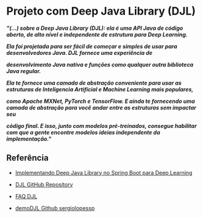 # Projeto com Deep Java Library (DJL)

***"(...) sobre a Deep Java Library (DJL): ela é uma API Java de código aberto, de alto nível e independente de estrutura para Deep Learning.*** 

***Ela foi projetada para ser fácil de começar e simples de usar para desenvolvedores Java. DJL fornece uma experiência de***

***desenvolvimento Java nativa e funções como qualquer outra biblioteca Java regular.***

***Ela te fornece uma camada de abstração conveniente para usar as estruturas de Inteligencia Artificial e Machine Learning mais populares,*** 

***como Apache MXNet, PyTorch e TensorFlow. E ainda te fornecendo uma camada de abstração para você andar entre as estruturas sem impactar seu*** 

***código final. E isso, junto com modelos pré-treinados, consegue habilitar com que a gente encontre modelos ideias independente da implementação."***

## Referência

  - [Implementando Deep Java Library no Spring Boot para Deep Learning](https://deviniciative.wordpress.com/2021/02/19/implementando-deep-java-library-no-spring-boot-para-deep-learning/)
    
  - [DJL GitHub Repository](https://github.com/awslabs/djl/)
    
  - [FAQ DJL](https://github.com/awslabs/djl/blob/master/docs/faq.md)

  - [demoDJL Github sergiolopessp](https://github.com/sergiolopessp/demoDJL)


